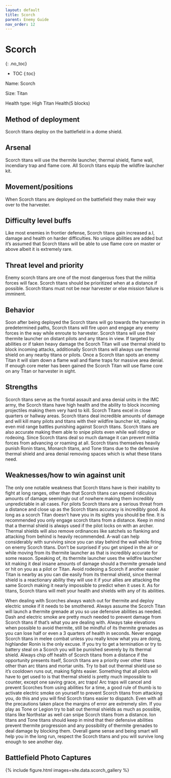 ```yaml
---
layout: default
title: Scorch
parent: Enemy Guide
nav_order: 12
---
```


# Scorch
{: .no_toc}

- TOC
{:toc}

Name: Scorch

Size: Titan

Health type: High Titan Health(5 blocks)

## Method of deployment

Scorch titans deploy on the battlefield in a dome shield.

## Arsenal

Scorch titans will use the thermite launcher, thermal shield, flame wall, incendiary trap and flame core. All Scorch titans equip the wildfire launcher kit. 

## Movement/positions

When Scorch titans are deployed on the battlefield they make their way over to the harvester. 

## Difficulty level buffs

Like most enemies in frontier defense, Scorch titans gain increased a.I, damage and health on harder difficulties. No unique abilities are added but it’s assumed that Scorch titans will be able to use flame core on master or above albeit it is extremely rare.

## Threat level and priority 

Enemy scorch titans are one of the most dangerous foes that the militia forces will face. Scorch titans should be prioritized when at a distance if possible. Scorch titans must not be near harvester or else mission failure is imminent. 

## Behavior

Soon after being deployed the Scorch titans will go towards the harvester in predetermined paths, Scorch titans will fire upon and engage any enemy forces in the way while enroute to harvester. Scorch titans will use their thermite launcher on distant pilots and any titans in view. If targeted by abilities or if taken heavy damage the Scorch Titan will use thermal shield to block incoming attacks, additionally Scorch titans will always use thermal shield on any nearby titans or pilots. Once a Scorch titan spots an enemy Titan it will slam down a flame wall and flame traps for massive area denial. If enough core meter has been gained the Scorch Titan will use flame core on any Titan or harvester in sight. 

## Strengths

Scorch titans serve as the frontal assault and area denial units in the IMC army, the Scorch titans have high health and the ability to block incoming projectiles making them very hard to kill. Scorch Titans excel in close quarters or hallway areas. Scorch titans deal incredible amounts of damage and will kill many pilots and titans with their wildfire launcher kit, making even mid range battles punishing against Scorch titans. Scorch titans are also accurate making them able to snipe pilots even while wall riding or rodeoing. Since Scorch titans deal so much damage it can prevent militia forces from advancing or roaming at all. Scorch titans themselves heavily punish Ronin titans, Monarch titans, and Tone titans due to the defensive thermal shield and area denial removing spaces which is what these titans need. 

## Weaknesses/how to win against unit 

The only one notable weakness that Scorch titans have is their inability to fight at long ranges, other than that Scorch titans can expend ridiculous amounts of damage seemingly out of nowhere making them incredibly unpredictable in all cases. For pilots Scorch titans are a serious threat from a distance and close up as the Scorch titans accuracy is incredibly good. As long as a scorch Titan doesn’t have you in its sights you should be fine. It is recommended you only engage scorch titans from a distance. Keep in mind that a thermal shield is always used if the pilot locks on with an archer. Thermal shields will also remove ordinances like satchels so flanking and attacking from behind is heavily recommended. A-wall can help considerably with surviving since you can stay behind the wall while firing on enemy Scorch titans. Don’t be surprised if you get sniped in the air or while moving from its thermite launcher as that is incredibly accurate for some reason. Speaking of, its thermite launcher uses the wildfire launcher kit making it deal insane amounts of damage should a thermite grenade land or hit on you as a pilot or Titan. Avoid rodeoing a Scorch if another easier Titan is nearby as you can die easily from its thermal shield, since thermal shield is a reactionary ability they will use it if your allies are attacking the same Scorch making it nearly impossible to predict when it uses it. As for titans, Scorch titans will melt your health and shields with any of its abilities.

When dealing with Scorches always watch out for thermite and deploy electric smoke if it needs to be smothered. Always assume the Scorch Titan will launch a thermite grenade at you so use defensive abilities as needed. Dash and electric smoke are pretty much needed to prevent damage from Scorch titans if that’s what you are dealing with. Always take elevations when possible to avoid thermite, still be mindful of its thermite grenades as you can lose half or even a 3 quarters of health in seconds. Never engage Scorch titans in melee combat unless you really know what you are doing, highlander Ronin is the only excuse. If you try to get a termination or try to battery steal on a Scorch you will be punished severely by its thermal shield. Always chip off health of Scorch titans from a distance if the opportunity presents itself, Scorch titans are a priority over other titans other than arc titans and mortar units. Try to bait out thermal shield use so it’s cooldown runs out, making fights easier. Something that all pilots will have to get used to is that thermal shield is pretty much impossible to counter, except one saving grace, arc traps! Arc traps will cancel and prevent Scorches from using abilities for a time, a good rule of thumb is to activate electric smoke on yourself to prevent Scorch titans from attacking you, do this and you will find Scorch titans easier to dispatch. Even with all the precautions taken place the margins of error are extremely slim. If you play as Tone or Legion try to bait out thermal shields as much as possible, titans like Northstar as well can snipe Scorch titans from a distance. Ion titans and Tone titans should keep in mind that their defensive abilities prevent thermite progression and any possibility of thermite grenades to deal damage by blocking them. Overall game sense and being smart will help you in the long run, respect the Scorch titans and you will survive long enough to see another day. 

## Battlefield Photo Captures

{% include figure.html images=site.data.scorch_gallery %}
